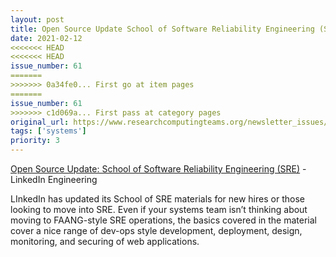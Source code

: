 ```yaml
---
layout: post
title: Open Source Update School of Software Reliability Engineering (SRE) - LinkedIn Engineering
date: 2021-02-12
<<<<<<< HEAD
<<<<<<< HEAD
issue_number: 61
=======
>>>>>>> 0a34fe0... First go at item pages
=======
issue_number: 61
>>>>>>> c1d069a... First pass at category pages
original_url: https://www.researchcomputingteams.org/newsletter_issues/0061
tags: ['systems']
priority: 3
---
```


<!-- markdownlint-disable MD033 -->
<!-- markdownlint-disable MD041 -->
<!-- markdownlint-disable MD049 -->

[Open Source Update: School of Software Reliability Engineering (SRE)](https://engineering.linkedin.com/blog/2021/open-source-update--school-of-sre) - LinkedIn Engineering

LInkedIn has updated its School of SRE materials for new hires or those looking to move into SRE.  Even if your systems team isn’t thinking about moving to FAANG-style SRE operations, the basics covered in the material cover a nice range of dev-ops style development, deployment, design, monitoring, and securing of web applications.

